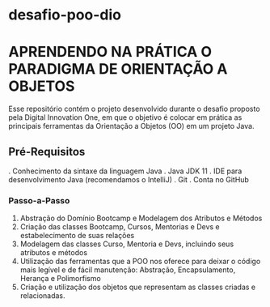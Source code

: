 # desafio-poo-dio
# APRENDENDO NA PRÁTICA O PARADIGMA DE ORIENTAÇÃO A OBJETOS

Esse repositório contém o projeto desenvolvido durante o desafio proposto pela Digital Innovation One, em que o objetivo é colocar em prática as principais ferramentas da Orientação a Objetos (OO) em um projeto Java.

## Pré-Requisitos

. Conhecimento da sintaxe da linguagem Java
. Java JDK 11
. IDE para desenvolvimento Java (recomendamos o IntelliJ)
. Git
. Conta no GitHub

### Passo-a-Passo
1. Abstração do Domínio Bootcamp e Modelagem dos Atributos e Métodos
2. Criação das classes Bootcamp, Cursos, Mentorias e Devs e estabelecimento de suas relações
3. Modelagem das classes Curso, Mentoria e Devs, incluindo seus atributos e métodos
4. Utilização das ferramentas que a POO nos oferece para deixar o código mais legível e de fácil manutenção: Abstração, Encapsulamento, Herança e Polimorfismo
5. Criação e utilização dos objetos que representam as classes criadas e relacionadas.
